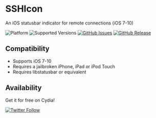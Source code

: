 # SSHIcon
An iOS statusbar indicator for remote connections (iOS 7-10)


![Platform](https://img.shields.io/badge/platform-iOS-lightgrey.svg)
![Supported Versions](https://img.shields.io/badge/supports-iOS_7--10-lightgrey.svg)
[![GitHub Issues](https://img.shields.io/github/issues/sticktron/sshicon.svg)](https://github.com/sticktron/sshicon/issues)
[![GitHub Release](https://img.shields.io/github/release/sticktron/sshicon.svg)](https://github.com/sticktron/sshicon/releases)



## Compatibility

- Supports iOS 7-10
- Requires a jailbroken iPhone, iPad or iPod Touch
- Requires libstatusbar or equivalent

## Availability
Get it for free on Cydia!


[![Twitter Follow](https://img.shields.io/twitter/follow/sticktron.svg?style=social&label=Follow)](http://twitter.com/sticktron)
